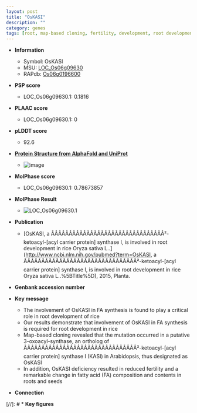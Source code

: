 ```yaml
---
layout: post
title: "OsKASI"
description: ""
category: genes
tags: [root, map-based cloning, fertility, development, root development, R protein]
---
```


* **Information**  
    + Symbol: OsKASI  
    + MSU: [LOC_Os06g09630](http://rice.plantbiology.msu.edu/cgi-bin/ORF_infopage.cgi?orf=LOC_Os06g09630)  
    + RAPdb: [Os06g0196600](http://rapdb.dna.affrc.go.jp/viewer/gbrowse_details/irgsp1?name=Os06g0196600)  

* **PSP score**  
    + LOC_Os06g09630.1: 0.1816 

* **PLAAC score**  
    + LOC_Os06g09630.1: 0 

* **pLDDT score**
    + 92.6

* **[Protein Structure from AlphaFold and UniProt](https://www.uniprot.org/uniprotkb/Q69YA2/entry#structure)**
    + ![image](https://ricepsp.github.io/images/Q6/AF-Q69YA2-F1.png)

* **MolPhase score**
    + LOC_Os06g09630.1: 0.78673857

* **MolPhase Result**
    + ![LOC_Os06g09630.1](https://304243504.github.io/Pictures/LOC_Os06g/LOC_Os06g09630.1.png)

* **Publication**  
    + [OsKASI, a ÃÂÃÂÃÂÃÂÃÂÃÂÃÂÃÂÃÂÃÂÃÂÃÂÃÂÃÂÃÂÃÂ²-ketoacyl-[acyl carrier protein] synthase I, is involved in root development in rice Oryza sativa L..](http://www.ncbi.nlm.nih.gov/pubmed?term=OsKASI, a ÃÂÃÂÃÂÃÂÃÂÃÂÃÂÃÂÃÂÃÂÃÂÃÂÃÂÃÂÃÂÃÂ²-ketoacyl-[acyl carrier protein] synthase I, is involved in root development in rice Oryza sativa L..%5BTitle%5D), 2015, Planta.

* **Genbank accession number**  

* **Key message**  
    + The involvement of OsKASI in FA synthesis is found to play a critical role in root development of rice
    + Our results demonstrate that involvement of OsKASI in FA synthesis is required for root development in rice
    + Map-based cloning revealed that the mutation occurred in a putative 3-oxoacyl-synthase, an ortholog of ÃÂÃÂÃÂÃÂÃÂÃÂÃÂÃÂÃÂÃÂÃÂÃÂÃÂÃÂÃÂÃÂ²-ketoacyl-[acyl carrier protein] synthase I (KASI) in Arabidopsis, thus designated as OsKASI
    + In addition, OsKASI deficiency resulted in reduced fertility and a remarkable change in fatty acid (FA) composition and contents in roots and seeds

* **Connection**  

[//]: # * **Key figures**  


